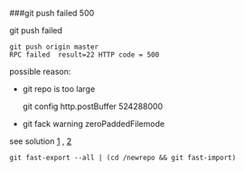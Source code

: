 ###git push failed 500

git push failed
```
git push origin master
RPC failed  result=22 HTTP code = 500
```

possible reason:
- git repo is too large


    git config http.postBuffer 524288000

    
- git fack warning zeroPaddedFilemode

see solution [1] , [2]

    git fast-export --all | (cd /newrepo && git fast-import)

  [1]:http://stackoverflow.com/questions/4864740/github-repo-corruption-sha1-collision
  [2]:http://stackoverflow.com/questions/14700502/how-to-fix-git-zero-padded-file-modes-warning
